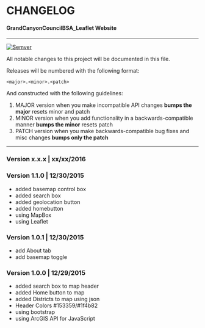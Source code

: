 # CHANGELOG #
#### GrandCanyonCouncilBSA_Leaflet Website ####
***********************************************

[![Semver](http://img.shields.io/SemVer/2.0.0.png)](http://semver.org/spec/v2.0.0.html)

All notable changes to this project will be documented in this file.

Releases will be numbered with the following format:

`<major>.<minor>.<patch>`

And constructed with the following guidelines:

1. MAJOR version when you make incompatible API changes **bumps the major** resets minor and patch
2. MINOR version when you add functionality in a backwards-compatible manner **bumps the minor** resets patch
3. PATCH version when you make backwards-compatible bug fixes and misc changes **bumps only the patch**

***************************************************************************************************************

### Version x.x.x | xx/xx/2016

### Version 1.1.0 | 12/30/2015

* added basemap control box
* added search box
* added geolocation button
* added homebutton
* using MapBox
* using Leaflet

### Version 1.0.1 | 12/30/2015

* add About tab
* add basemap toggle

### Version 1.0.0 | 12/29/2015

* added search box to map header
* added Home button to map
* added Districts to map using json
* Header Colors #153359/#1f4b82
* using bootstrap
* using ArcGIS API for JavaScript

